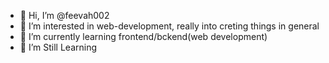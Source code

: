 - 👋 Hi, I’m @feevah002
- 👀 I’m interested in web-development, really into creting things in general
- 🌱 I’m currently learning frontend/bckend(web development)
- 💞️ I’m Still Learning 

<!---
feevah002/feevah002 is a ✨ special ✨ repository because its `README.md` (this file) appears on your GitHub profile.
You can click the Preview link to take a look at your changes.
--->
